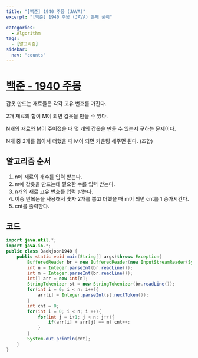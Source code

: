 ```yaml
---
title: "[백준] 1940 주몽 (JAVA)"
excerpt: "[백준] 1940 주몽 (JAVA) 문제 풀이"

categories:
  - Algorithm
tags:
  - [알고리즘]
sidebar:
  nav: "counts"
---
```


# [백준 - 1940 주몽](https://www.acmicpc.net/problem/1940)

갑옷 만드는 재료들은 각각 고유 번호를 가진다.

2개 재료의 합이 M이 되면 갑옷을 만들 수 있다.

N개의 재료와 M이 주어졌을 때 몇 개의 갑옷을 만들 수 있는지 구하는 문제이다.

N개 중 2개를 뽑아서 더했을 때 M이 되면 카운팅 해주면 된다. (조합)

## 알고리즘 순서

1. n에 재료의 개수를 입력 받는다.
2. m에 갑옷을 만드는데 필요한 수를 입력 받는다.
3. n개의 재료 고유 번호를 입력 받는다.
4. 이중 반복문을 사용해서 숫자 2개를 뽑고 더했을 때 m이 되면 cnt를 1 증가시킨다.
5. cnt를 출력한다.

## 코드

```java
import java.util.*;
import java.io.*;
public class Baekjoon1940 {
    public static void main(String[] args)throws Exception{
        BufferedReader br = new BufferedReader(new InputStreamReader(System.in));
        int n = Integer.parseInt(br.readLine());
        int m = Integer.parseInt(br.readLine());
        int[] arr = new int[n];
        StringTokenizer st = new StringTokenizer(br.readLine());
        for(int i = 0; i < n; i++){
            arr[i] = Integer.parseInt(st.nextToken());
        }
        int cnt = 0;
        for(int i = 0; i < n; i ++){
            for(int j = i+1; j < n; j++){
                if(arr[i] + arr[j] == m) cnt++;
            }
        }
        System.out.println(cnt);
    }
}
```
